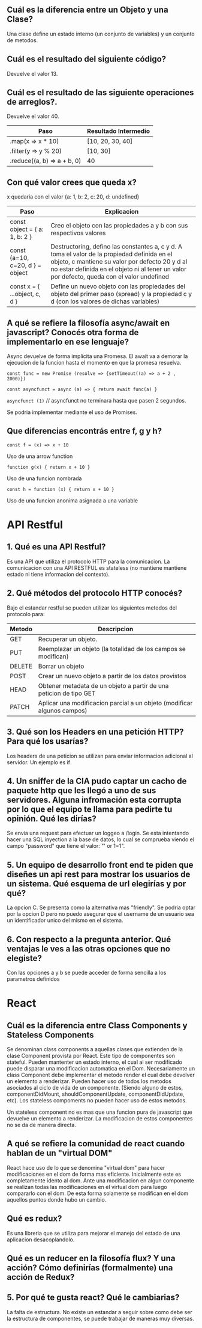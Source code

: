 ## Cuál es la diferencia entre un Objeto y una Clase?

Una clase define un estado interno (un conjunto de variables) y un conjunto de metodos.

## Cuál es el resultado del siguiente código?

Devuelve el valor 13.

## Cuál es el resultado de las siguiente operaciones de arreglos?.

Devuelve el valor 40.

| Paso                        | Resultado Intermedio |
| --------------------------- | -------------------- |
| .map(x => x \* 10)          | [10, 20, 30, 40]     |
| .filter(y => y % 20)        | [10, 30]             |
| .reduce((a, b) => a + b, 0) | 40                   |

## Con qué valor crees que queda x?

x quedaria con el valor {a: 1, b: 2, c: 20, d: undefined}

| Paso                            | Explicacion                                                                                                                                                                                                                                   |
| ------------------------------- | --------------------------------------------------------------------------------------------------------------------------------------------------------------------------------------------------------------------------------------------- |
| const object = { a: 1, b: 2 }   | Creo el objeto con las propiedades a y b con sus respectivos valores                                                                                                                                                                          |
| const {a=10, c=20, d } = object | Destructoring, defino las constantes a, c y d. A toma el valor de la propiedad definida en el objeto, c mantiene su valor por defecto 20 y d al no estar definida en el objeto ni al tener un valor por defecto, queda con el valor undefined |
| const x = { ...object, c, d }   | Define un nuevo objeto con las propiedades del objeto del primer paso (spread) y la propiedad c y d (con los valores de dichas variables)                                                                                                     |

## A qué se refiere la filosofía async/await en javascript? Conocés otra forma de implementarlo en ese lenguaje?

Async devuelve de forma implicita una Promesa. El await va a demorar la ejecucion de la funcion hasta el momento en que la promesa resuelva.

``const func = new Promise (resolve => {setTimeout((a) => a + 2 , 2000)})``

``const asyncfunct = async (a) => { return await func(a) }``

``asyncfunct (1)`` // asyncfunct no terminara hasta que pasen 2 segundos.

Se podria implementar mediante el uso de Promises.

## Que diferencias encontrás entre f, g y h?

``const f = (x) => x + 10``

Uso de una arrow function

``function g(x) {
return x + 10 }``

Uso de una funcion nombrada

``const h = function (x) {
return x + 10
}``

Uso de una funcion anonima asignada a una variable

# API Restful

## 1. Qué es una API Restful?

Es una API que utiliza el protocolo HTTP para la comunicacion. La comunicacion con una API RESTFUL es stateless (no mantiene mantiene estado ni tiene informacion del contexto).

## 2. Qué métodos del protocolo HTTP conocés?

Bajo el estandar restful se pueden utilizar los siguientes metodos del protocolo para:

| Metodo | Descripcion                                                             |
| ------ | ----------------------------------------------------------------------- |
| GET    | Recuperar un objeto.                                                    |
| PUT    | Reemplazar un objeto (la totalidad de los campos se modifican)          |
| DELETE | Borrar un objeto                                                        |
| POST   | Crear un nuevo objeto a partir de los datos provistos                   |
| HEAD   | Obtener metadata de un objeto a partir de una peticion de tipo GET      |
| PATCH  | Aplicar una modificacion parcial a un objeto (modificar algunos campos) |

## 3. Qué son los Headers en una petición HTTP? Para qué los usarías?

Los headers de una peticion se utilizan para enviar informacion adicional al servidor. Un ejemplo es if

## 4. Un sniffer de la CIA pudo captar un cacho de paquete http que les llegó a uno de sus servidores. Alguna infromación esta corrupta por lo que el equipo te llama para pedirte tu opinión. Qué les dirías?

Se envia una request para efectuar un loggeo a /login. Se esta intentando hacer una SQL inyection a la base de datos, lo cual se comprueba viendo el campo "password" que tiene el valor: "' or 1=1".

## 5. Un equipo de desarrollo front end te piden que diseñes un api rest para mostrar los usuarios de un sistema. Qué esquema de url elegirías y por qué?

La opcion C. Se presenta como la alternativa mas "friendly". Se podria optar por la opcion D pero no puedo asegurar que el username de un usuario sea un identificador unico del mismo en el sistema.

## 6. Con respecto a la pregunta anterior. Qué ventajas le ves a las otras opciones que no elegiste?

Con las opciones a y b se puede acceder de forma sencilla a los parametros definidos

# React
## Cuál es la diferencia entre Class Components y Stateless Components

Se denominan class components a aquellas clases que extienden de la clase Component provista por React.
Este tipo de componentes son stateful. Pueden mantenter un estado interno, el cual al ser modificado puede disparar una modificacion automatica en el Dom.
Necesariamente un class Component debe implementar el metodo render el cual debe devolver un elemento a renderizar. Pueden hacer uso de todos los metodos asociados al ciclo de vida de un componente. (Siendo alguno de estos, componentDidMount, shouldComponentUpdate, componentDidUpdate, etc). Los stateless compoments no pueden hacer uso de estos metodos.

Un stateless component no es mas que una funcion pura de javascript que devuelve un elemento a renderizar. La modificacion de estos componentes no se da de manera directa.

## A qué se refiere la comunidad de react cuando hablan de un "virtual DOM"

React hace uso de lo que se denomina "virtual dom" para hacer modificaciones en el dom de forma mas eficiente. Inicialmente este es completamente idento al dom. Ante una modificacion en algun componente se realizan todas las modificaciones en el virtual dom para luego compararlo con el dom. De esta forma solamente se modifican en el dom aquellos puntos donde hubo un cambio.

## Qué es redux?

Es una libreria que se utiliza para mejorar el manejo del estado de una aplicacion desacoplandolo.

## Qué es un reducer en la filosofía flux? Y una acción? Cómo definirías (formalmente) una acción de Redux?

## 5. Por qué te gusta react? Qué le cambiarias?

La falta de estructura. No existe un estandar a seguir sobre como debe ser la estructura de componentes, se puede trabajar de maneras muy diversas.
